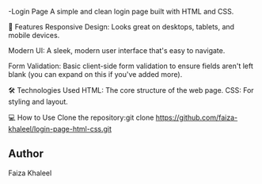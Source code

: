 -Login Page
A simple and clean login page built with HTML and CSS.

🚀 Features
Responsive Design: Looks great on desktops, tablets, and mobile devices.

Modern UI: A sleek, modern user interface that's easy to navigate.

Form Validation: Basic client-side form validation to ensure fields aren't left blank (you can expand on this if you've added more).

🛠️ Technologies Used
HTML: The core structure of the web page.
CSS: For styling and layout.

💻 How to Use
Clone the repository:git clone https://github.com/faiza-khaleel/login-page-html-css.git

## Author
Faiza Khaleel
